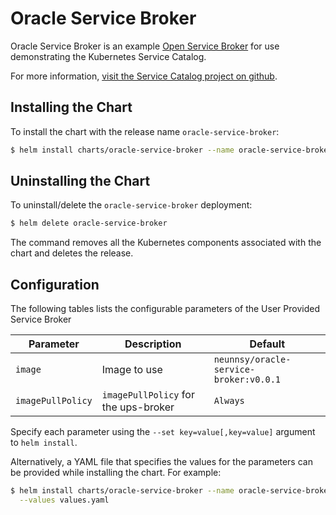 # Oracle Service Broker

Oracle Service Broker is an example
[Open Service Broker](https://www.openservicebrokerapi.org/)
for use demonstrating the Kubernetes
Service Catalog.

For more information,
[visit the Service Catalog project on github](https://github.com/kubernetes-incubator/service-catalog).

## Installing the Chart

To install the chart with the release name `oracle-service-broker`:

```bash
$ helm install charts/oracle-service-broker --name oracle-service-broker --namespace oracle-service-broker
```

## Uninstalling the Chart

To uninstall/delete the `oracle-service-broker` deployment:

```bash
$ helm delete oracle-service-broker
```

The command removes all the Kubernetes components associated with the chart and
deletes the release.

## Configuration

The following tables lists the configurable parameters of the User Provided
Service Broker

| Parameter | Description | Default |
|-----------|-------------|---------|
| `image` | Image to use | `neunnsy/oracle-service-broker:v0.0.1` |
| `imagePullPolicy` | `imagePullPolicy` for the ups-broker | `Always` |

Specify each parameter using the `--set key=value[,key=value]` argument to
`helm install`.

Alternatively, a YAML file that specifies the values for the parameters can be
provided while installing the chart. For example:

```bash
$ helm install charts/oracle-service-broker --name oracle-service-broker --namespace oracle-service-broker \
  --values values.yaml
```
